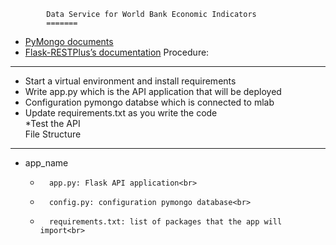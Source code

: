             Data Service for World Bank Economic Indicators
            =======
   * [PyMongo documents](https://api.mongodb.com/python/current/)
   * [Flask-RESTPlus’s documentation](https://flask-restplus.readthedocs.io/en/stable/)
Procedure:
--------
  * Start a virtual environment and install requirements<br>
  * Write app.py which is the API application that will be deployed<br>
  * Configuration pymongo databse which is connected to mlab<br>
  * Update requirements.txt as you write the code<br>
  *Test the API<br>
File Structure
---------
  * app_name<br>
    *       app.py: Flask API application<br>
    *       config.py: configuration pymongo database<br>
    *       requirements.txt: list of packages that the app will import<br>
